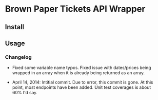 # Brown Paper Tickets API Wrapper

## Install

## Usage



### Changelog

* Fixed some variable name typos. Fixed issue with dates/prices being
wrapped in an array when it is already being returned as an array.

* April 14, 2014: Intitial commit. Due to error, this commit is gone.
At this point, most endpoints have been added. Unit test coverages is
about 60% I'd say.
